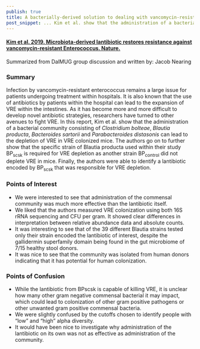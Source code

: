 ```yaml
---
publish: true
title: A bacterially-derived solution to dealing with vancomycin-resistant Enterococcus (VRE)
post_snippet: ... Kim et al. show that the administration of a bacterial community consisting of ... can lead to the depletion of VRE
---
```



#### [Kim et al. 2019. Microbiota-derived lantibiotic restores resistance against vancomycin-resistant Enterococcus. Nature.](https://www.nature.com/articles/s41586-019-1501-z)

Summarized from DalMUG group discussion and written by: Jacob Nearing

### Summary
Infection by vancomycin-resistant enterococcus remains a large issue for patients undergoing treatment within hospitals. It is also known that the use of antibiotics by patients within the hospital can lead to the expansion of VRE within the intestines. As it has become more and more difficult to develop novel antibiotic strategies, researchers have turned to other avenues to fight VRE. In this report, Kim et al. show that the administration of a bacterial community consisting of *Clostridium bolteae*, *Blautia producta*, *Bacteroides sartorii* and *Parabacteroides distasonis* can lead to the depletion of VRE in VRE colonized mice. The authors go on to further show that the specific strain of Blautia producta used within their study BP<sub>scsk</sub> is required for VRE depletion as another strain BP<sub>control</sub> did not deplete VRE in mice. Finally, the authors were able to identify a lantibiotic encoded by BP<sub>scsk</sub> that was responsible for VRE depletion.


### Points of Interest
- We were interested to see that administration of the commensal community was much more effective than the lantibiotic itself. 
- We liked that the authors measured VRE colonization using both 16S rRNA sequencing and CFU per gram. It showed clear differences in interpretation between relative abundance data and absolute counts.
- It was interesting to see that of the 39 different Blautia strains tested only their strain encoded the lantibiotic of interest, despite the gallidermin superfamily domain being found in the gut microbiome of 7/15 healthy stool donors. 
- It was nice to see that the community was isolated from human donors indicating that it has potential for human colonization. 

### Points of Confusion
- While the lantibiotic from BPscsk is capable of killing VRE, it is unclear how many other gram negative commensal bacterial it may impact, which could lead to colonization of other gram positive pathogens or other unwanted gram positive commensal bacteria.
- We were slightly confused by the cutoffs chosen to identify people with “low” and “high” alpha diversity. 
- It would have been nice to investigate why administration of the lantibiotic on its own was not as effective as administration of the community.


